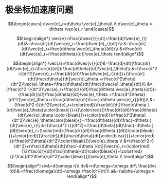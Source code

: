 # 极坐标加速度问题
$$\begin{cases}
    d\vec{e}_r=d\theta \vec{e}_\theta\\
    \\
    d\vec{e}_\theta = -d\theta \vec{e}_r
\end{cases}$$

$$\begin{align*}
    \vec{v}=\frac{d\vec{r}}{dt}=\frac{d(r\vec{e}_r)}{dt}&=\frac{dr}{dt}\vec{e}_r+\frac{d\vec{e}_r}{dt}r\\
    &=\frac{dr}{dt}\vec{e}_r+\frac{d\theta \vec{e}_\theta}{dt}r\\
    &=\frac{dr}{dt}\vec{e}_r+r\frac{d\theta}{dt}\vec{e}_\theta
\end{align*}$$

$$\begin{align*}
    \vec{a}=\frac{d\vec{v}}{dt}&=\frac{d}{dt}(\frac{dr}{dt}\vec{e}_r)+\frac{d}{dt}(r\frac{d\theta}{dt}\vec{e}_\theta)\\
    &=(\frac{d^2 r}{dt^2}\vec{e}_r+\frac{dr}{dt}\frac{d\vec{e}_r}{dt})+(\frac{dr}{dt}\frac{d\theta}{dt}\vec{e}_\theta +r\frac{d^2\theta}{dt^2}\vec{e}_\theta+r\frac{d\theta}{dt}\frac{d\vec{e}_\theta}{dt})\\
    &=(\frac{d^2 r}{dt^2}\vec{e}_r+\frac{dr}{dt}\frac{d\theta \vec{e}_\theta}{dt})+(\frac{dr}{dt}\frac{d\theta}{dt}\vec{e}_\theta +r\frac{d^2\theta}{dt^2}\vec{e}_\theta+r\frac{d\theta}{dt}\frac{-d\theta \vec{e}_r}{dt})\\
    &=(\frac{d^2 r}{dt^2}\vec{e}_r+\color{red}{\frac{dr}{dt}\frac{d\theta }{dt}\vec{e}_\theta}\color{bleak}{)+(}\color{red}{}\frac{dr}{dt}\frac{d\theta}{dt}\vec{e}_\theta \color{bleak}{}+\color{red}{}r\frac{d^2\theta}{dt^2}\vec{e}_\theta\color{bleak}{}+r\frac{d\theta}{dt}\frac{-d\theta }{dt}\vec{e}_r)\\
    &=(\frac{d^2 r}{dt^2}+r\frac{d\theta}{dt}\frac{-d\theta }{dt})\vec{e}_r+(\color{red}{\frac{dr}{dt}\frac{d\theta }{dt}}\color{bleak}{}+\color{red}{}\frac{dr}{dt}\frac{d\theta}{dt}\color{bleak}{}+\color{red}{}r\frac{d^2\theta}{dt^2}\color{bleak}{})\vec{e}_\theta \\
    &=(\frac{d^2 r}{dt^2}+r\frac{d\theta}{dt}\frac{-d\theta }{dt})\vec{e}_r+(\color{red}{}2\frac{dr}{dt}\frac{d\theta}{dt}\color{bleak}{}+\color{red}{}r\frac{d^2\theta}{dt^2}\color{bleak}{})\vec{e}_\theta \\
\end{align*}$$

$$\begin{align*}
    dv&=d(\omega r)\\
    dv&=rd\omega+\omega dr\\
    \frac{dv}{dt}&=r\frac{d\omega}{dt}+\omega \frac{dr}{dt}\\
    a&=r\alpha+\omega v
\end{align*}$$